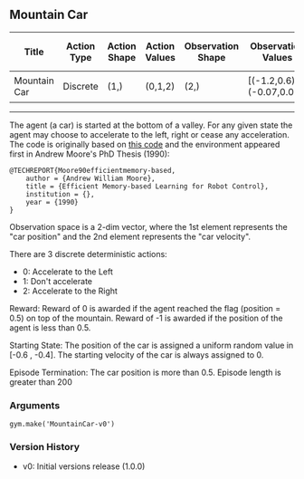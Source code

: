 Mountain Car
---
|Title|Action Type|Action Shape|Action Values|Observation Shape|Observation Values|Average Total Reward|Import|
| ----------- | -----------| ----------- | -----------| ----------- | -----------| ----------- | -----------|
|Mountain Car|Discrete|(1,)|(0,1,2)|(2,)|[(-1.2,0.6),(-0.07,0.07)]| |`from gym.envs.classic_control.mountain_car import MountainCarEnv`|
---

The agent (a car) is started at the bottom of a valley. For any given state the agent may choose to accelerate to the left, right or cease any acceleration. The code is originally based on [this code](http://incompleteideas.net/MountainCar/MountainCar1.cp) and the environment appeared first in Andrew Moore's PhD Thesis (1990):
```
@TECHREPORT{Moore90efficientmemory-based,
    author = {Andrew William Moore},
    title = {Efficient Memory-based Learning for Robot Control},
    institution = {},
    year = {1990}
}
```

Observation space is a 2-dim vector, where the 1st element represents the "car position" and the 2nd element represents the "car velocity".

There are 3 discrete deterministic actions:
- 0: Accelerate to the Left
- 1: Don't accelerate
- 2: Accelerate to the Right

Reward: Reward of 0 is awarded if the agent reached the flag (position = 0.5) on top of the mountain. Reward of -1 is awarded if the position of the agent is less than 0.5.

Starting State: The position of the car is assigned a uniform random value in [-0.6 , -0.4]. The starting velocity of the car is always assigned to 0.

Episode Termination: The car position is more than 0.5. Episode length is greater than 200
         


### Arguments

```
gym.make('MountainCar-v0')
```

### Version History

* v0: Initial versions release (1.0.0)
